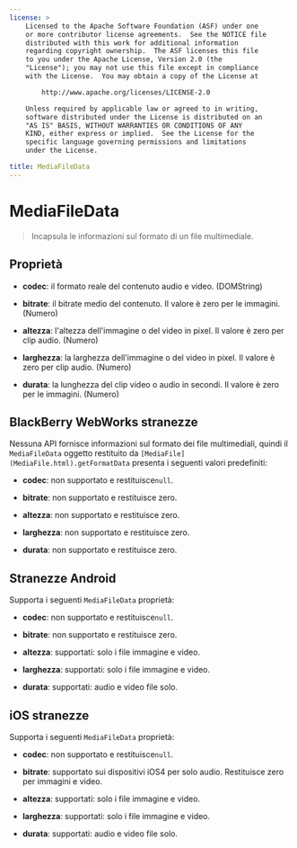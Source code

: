 ```yaml
---
license: >
    Licensed to the Apache Software Foundation (ASF) under one
    or more contributor license agreements.  See the NOTICE file
    distributed with this work for additional information
    regarding copyright ownership.  The ASF licenses this file
    to you under the Apache License, Version 2.0 (the
    "License"); you may not use this file except in compliance
    with the License.  You may obtain a copy of the License at

        http://www.apache.org/licenses/LICENSE-2.0

    Unless required by applicable law or agreed to in writing,
    software distributed under the License is distributed on an
    "AS IS" BASIS, WITHOUT WARRANTIES OR CONDITIONS OF ANY
    KIND, either express or implied.  See the License for the
    specific language governing permissions and limitations
    under the License.

title: MediaFileData
---
```


# MediaFileData

> Incapsula le informazioni sul formato di un file multimediale.

## Proprietà

*   **codec**: il formato reale del contenuto audio e video. (DOMString)

*   **bitrate**: il bitrate medio del contenuto. Il valore è zero per le immagini. (Numero)

*   **altezza**: l'altezza dell'immagine o del video in pixel. Il valore è zero per clip audio. (Numero)

*   **larghezza**: la larghezza dell'immagine o del video in pixel. Il valore è zero per clip audio. (Numero)

*   **durata**: la lunghezza del clip video o audio in secondi. Il valore è zero per le immagini. (Numero)

## BlackBerry WebWorks stranezze

Nessuna API fornisce informazioni sul formato dei file multimediali, quindi il `MediaFileData` oggetto restituito da `[MediaFile](MediaFile.html).getFormatData` presenta i seguenti valori predefiniti:

*   **codec**: non supportato e restituisce`null`.

*   **bitrate**: non supportato e restituisce zero.

*   **altezza**: non supportato e restituisce zero.

*   **larghezza**: non supportato e restituisce zero.

*   **durata**: non supportato e restituisce zero.

## Stranezze Android

Supporta i seguenti `MediaFileData` proprietà:

*   **codec**: non supportato e restituisce`null`.

*   **bitrate**: non supportato e restituisce zero.

*   **altezza**: supportati: solo i file immagine e video.

*   **larghezza**: supportati: solo i file immagine e video.

*   **durata**: supportati: audio e video file solo.

## iOS stranezze

Supporta i seguenti `MediaFileData` proprietà:

*   **codec**: non supportato e restituisce`null`.

*   **bitrate**: supportato sui dispositivi iOS4 per solo audio. Restituisce zero per immagini e video.

*   **altezza**: supportati: solo i file immagine e video.

*   **larghezza**: supportati: solo i file immagine e video.

*   **durata**: supportati: audio e video file solo.